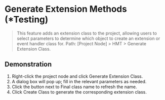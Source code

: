 # Generate Extension Methods (*Testing)

> This feature adds an extension class to the project, allowing users to select parameters to determine which object to create an extension or event handler class for. Path: [Project Node] > HMT > Generate Extension Class.

## Demonstration

1. Right-click the project node and click Generate Extension Class.
2. A dialog box will pop up; fill in the relevant parameters as needed.
3. Click the button next to Final class name to refresh the name.
4. Click Create Class to generate the corresponding extension class.